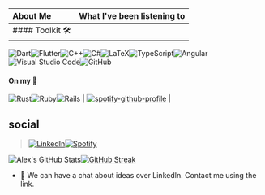 | About Me | What I've been listening to|
:--- | :---:
| #### Toolkit 🛠️
![Dart](https://img.shields.io/badge/dart-%230175C2.svg?style=for-the-badge&logo=dart&logoColor=white)![Flutter](https://img.shields.io/badge/Flutter-%2302569B.svg?style=for-the-badge&logo=Flutter&logoColor=white)![C++](https://img.shields.io/badge/c++-%2300599C.svg?style=for-the-badge&logo=c%2B%2B&logoColor=white)![C#](https://img.shields.io/badge/c%23-%23239120.svg?style=for-the-badge&logo=c-sharp&logoColor=white)![LaTeX](https://img.shields.io/badge/latex-%23008080.svg?style=for-the-badge&logo=latex&logoColor=white)![TypeScript](https://img.shields.io/badge/typescript-%23007ACC.svg?style=for-the-badge&logo=typescript&logoColor=white)![Angular](https://img.shields.io/badge/angular-%23DD0031.svg?style=for-the-badge&logo=angular&logoColor=white)![Visual Studio Code](https://img.shields.io/badge/VisualStudioCode-0078d7.svg?style=for-the-badge&logo=visual-studio-code&logoColor=white)![GitHub](https://img.shields.io/badge/github-%23121011.svg?style=for-the-badge&logo=github&logoColor=white)
#### On my 📡
![Rust](https://img.shields.io/badge/rust-%23000000.svg?style=for-the-badge&logo=rust&logoColor=white)![Ruby](https://img.shields.io/badge/ruby-%23CC342D.svg?style=for-the-badge&logo=ruby&logoColor=white)![Rails](https://img.shields.io/badge/rails-%23CC0000.svg?style=for-the-badge&logo=ruby-on-rails&logoColor=white)
| [![spotify-github-profile](https://spotify-github-profile.vercel.app/api/view?uid=wisewallen&cover_image=true&theme=compact)](https://github.com/kittinan/spotify-github-profile) |

## social
> [![LinkedIn](https://img.shields.io/badge/linkedin-%230077B5.svg?style=for-the-badge&logo=linkedin&logoColor=white)](https://www.linkedin.com/in/stephen-wallen/)[![Spotify](https://img.shields.io/badge/Spotify-1ED760?style=for-the-badge&logo=spotify&logoColor=white)](https://open.spotify.com/user/wisewallen?si=7978c32273044e80)

![Alex's GitHub Stats](https://github-readme-stats.vercel.app/api?username=a-wallen&show_icons=true&theme=dracula&count_private=true)[![GitHub Streak](http://github-readme-streak-stats.herokuapp.com?user=a-wallen&theme=dark)](https://git.io/streak-stats)
- 💬 We can have a chat about ideas over LinkedIn. Contact me using the link.
